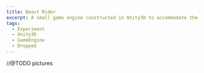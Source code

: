 ```yaml
---
title: Beast Rider
excerpt: A small game engine constructed in Unity3D to accommodate the game idea a friend of mine came up with, which involves riding animals with various abilities to achieve your goals
tags:
  - Experiment
  - Unity3D
  - GameEngine
  - Dropped
---
```


//@TODO pictures
